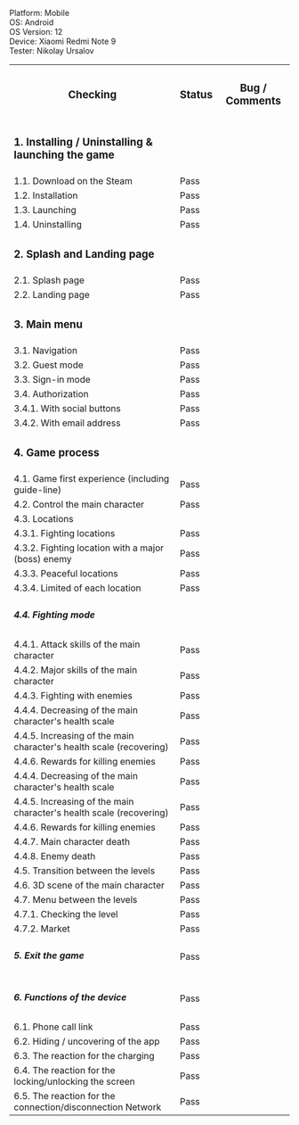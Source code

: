 


  Platform: Mobile<br>
  OS: Android<br> 
  OS Version: 12<br>
  Device: Xiaomi Redmi Note 9<br>
  Tester: Nikolay Ursalov<br>



<table>

<tr>
  <th colspan="2"><h3>Checking</h3></th>
  <th><h3>Status</h3></th>
  <th><h3>Bug / Comments</h3></th>
</tr>

<tr>
  <td colspan="2"><h3>1. Installing / Uninstalling & launching the game</h3></td>
  <td></td>
  <td></td>
</tr>
<tr>
  <td colspan="2">1.1. Download on the Steam</td>
  <td>Pass</td>
  <td></td>
</tr>
<tr>
  <td colspan="2">1.2. Installation</td>
  <td>Pass</td>
  <td></td>
</tr>
<tr>
  <td colspan="2">1.3. Launching</td>
  <td>Pass</td>
  <td></td>
</tr>
<tr>
  <td colspan="2">1.4. Uninstalling</td>
  <td>Pass</td>
  <td></td>
</tr>

<tr>
  <td colspan="2"><h3>2. Splash and Landing page</h3></td>
  <td></td>
  <td></td>
</tr>
<tr>
  <td colspan="2">2.1. Splash page</td>
  <td>Pass</td>
  <td></td>
</tr>
<tr>
  <td colspan="2">2.2. Landing page</td>
  <td>Pass</td>
  <td></td>
</tr>

<tr>
  <td colspan="2"><h3>3. Main menu</h3></td>
  <td></td>
  <td></td>
</tr>
<tr>
  <td colspan="2">3.1. Navigation</td>
  <td>Pass</td>
  <td></td>
</tr>
<tr>
  <td colspan="2">3.2. Guest mode</td>
  <td>Pass</td>
  <td></td>
</tr>
<tr>
  <td colspan="2">3.3. Sign-in mode</td>
  <td>Pass</td>
  <td></td>
</tr>
<tr>
  <td colspan="2">3.4. Authorization</td>
  <td>Pass</td>
  <td></td>
</tr>
<tr>
  <td colspan="2">3.4.1. With social buttons</td>
  <td>Pass</td>
  <td></td>
</tr>
<tr>
  <td colspan="2">3.4.2. With email address</td>
  <td>Pass</td>
  <td></td>
</tr>


<tr>
  <td colspan="2"><h3>4. Game process</h3></td>
  <td></td>
  <td></td>
</tr>
<tr>
  <td colspan="2">4.1. Game first experience (including guide-line)</td>
  <td>Pass</td>
  <td></td>
</tr>
<tr>
  <td colspan="2">4.2. Control the main character</td>
  <td>Pass</td>
  <td></td>
</tr>
<tr>
  <td colspan="2">4.3. Locations</td>
  <td></td>
  <td></td>
</tr>
<tr>
  <td colspan="2">4.3.1. Fighting locations</td>
  <td>Pass</td>
  <td></td>
</tr>
<tr>
  <td colspan="2">4.3.2. Fighting location with a major (boss) enemy</td>
  <td>Pass</td>
  <td></td>
</tr>
<tr>
  <td colspan="2">4.3.3. Peaceful locations</td>
  <td>Pass</td>
  <td></td>
</tr>
<tr>
  <td colspan="2">4.3.4. Limited of each location</td>
  <td>Pass</td>
  <td></td>
</tr>
 <tr>
  <td colspan="2"><h5>4.4. Fighting mode</h5></td>
  <td></td>
  <td></td>
</tr>
<tr>
  <td colspan="2">4.4.1. Attack skills of the main character</td>
  <td>Pass</td>
  <td></td>
</tr>
<tr>
  <td colspan="2">4.4.2. Major skills of the main character</td>
  <td>Pass</td>
  <td></td>
</tr>
<tr>
  <td colspan="2">4.4.3. Fighting with enemies</td>
  <td>Pass</td>
  <td></td>
</tr>
<tr>
  <td colspan="2">4.4.4. Decreasing of the main character's health scale</td>
  <td>Pass</td>
  <td></td>
</tr>
<tr>
  <td colspan="2">4.4.5. Increasing of the main character's health scale (recovering)</td>
  <td>Pass</td>
  <td></td>
</tr>
<tr>
  <td colspan="2">4.4.6. Rewards for killing enemies</td>
  <td>Pass</td>
  <td></td>
</tr>
<tr>
  <td colspan="2">4.4.4. Decreasing of the main character's health scale</td>
  <td>Pass</td>
  <td></td>
</tr>
<tr>
  <td colspan="2">4.4.5. Increasing of the main character's health scale (recovering)</td>
  <td>Pass</td>
  <td></td>
</tr>
<tr>
  <td colspan="2">4.4.6. Rewards for killing enemies</td>
  <td>Pass</td>
  <td></td>
</tr>
<tr>
  <td colspan="2">4.4.7. Main character death</td>
  <td>Pass</td>
  <td></td>
</tr>
<tr>
  <td colspan="2">4.4.8. Enemy death</td>
  <td>Pass</td>
  <td></td>
</tr>
<tr>
  <td colspan="2">4.5. Transition between the levels</td>
  <td>Pass</td>
  <td></td>
</tr>
<tr>
  <td colspan="2">4.6. 3D scene of the main character</td>
  <td>Pass</td>
  <td></td>
</tr>
<tr>
  <td colspan="2">4.7. Menu between the levels</td>
  <td>Pass</td>
  <td></td>
</tr>
<tr>
  <td colspan="2">4.7.1. Checking the level</td>
  <td>Pass</td>
  <td></td>
</tr>
<tr>
  <td colspan="2">4.7.2. Market</td>
  <td>Pass</td>
  <td></td>
</tr>
<tr>
  <td colspan="2"><h5>5. Exit the game</h5></td>
  <td>Pass</td>
  <td></td>
</tr>

<tr>
  <td colspan="2"><h5>6. Functions of the device</h5></td>
  <td>Pass</td>
  <td></td>
</tr>
<tr>
  <td colspan="2">6.1. Phone call link</td>
  <td>Pass</td>
  <td></td>
</tr>
<tr>
  <td colspan="2">6.2. Hiding / uncovering of the app</td>
  <td>Pass</td>
  <td></td>
</tr>
<tr>
  <td colspan="2">6.3. The reaction for the charging</td>
  <td>Pass</td>
  <td></td>
</tr>
<tr>
  <td colspan="2">6.4. The reaction for the locking/unlocking the screen</td>
  <td>Pass</td>
  <td></td>
</tr>
<tr>
  <td colspan="2">6.5. The reaction for the connection/disconnection Network</td>
  <td>Pass</td>
  <td></td>
</tr>


</table>

